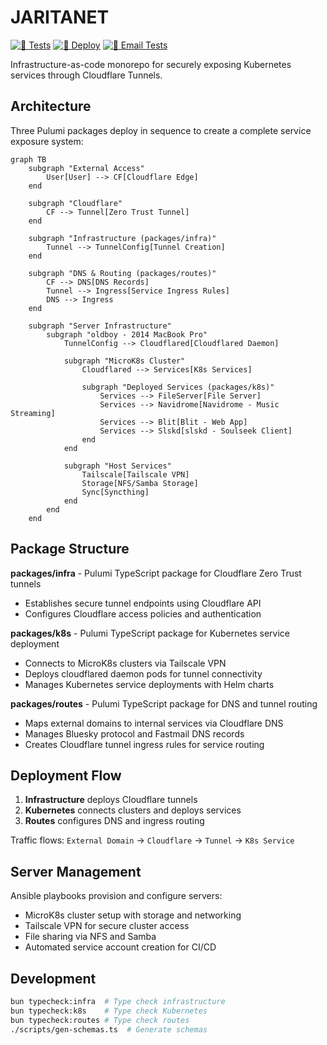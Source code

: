 # JARITANET

[![🧪 Tests](https://github.com/radiosilence/jaritanet/actions/workflows/test.yml/badge.svg)](https://github.com/radiosilence/jaritanet/actions/workflows/test.yml)
[![🚀 Deploy](https://github.com/radiosilence/jaritanet/actions/workflows/cd.yml/badge.svg)](https://github.com/radiosilence/jaritanet/actions/workflows/cd.yml)
[![📧 Email Tests](https://github.com/radiosilence/jaritanet/actions/workflows/email-tests.yml/badge.svg)](https://github.com/radiosilence/jaritanet/actions/workflows/email-tests.yml)

Infrastructure-as-code monorepo for securely exposing Kubernetes services through Cloudflare Tunnels.

## Architecture

Three Pulumi packages deploy in sequence to create a complete service exposure system:

```mermaid
graph TB
    subgraph "External Access"
        User[User] --> CF[Cloudflare Edge]
    end
    
    subgraph "Cloudflare"
        CF --> Tunnel[Zero Trust Tunnel]
    end
    
    subgraph "Infrastructure (packages/infra)"
        Tunnel --> TunnelConfig[Tunnel Creation]
    end
    
    subgraph "DNS & Routing (packages/routes)"
        CF --> DNS[DNS Records]
        Tunnel --> Ingress[Service Ingress Rules]
        DNS --> Ingress
    end
    
    subgraph "Server Infrastructure"
        subgraph "oldboy - 2014 MacBook Pro"
            TunnelConfig --> Cloudflared[Cloudflared Daemon]
            
            subgraph "MicroK8s Cluster"
                Cloudflared --> Services[K8s Services]
                
                subgraph "Deployed Services (packages/k8s)"
                    Services --> FileServer[File Server]
                    Services --> Navidrome[Navidrome - Music Streaming]
                    Services --> Blit[Blit - Web App]
                    Services --> Slskd[slskd - Soulseek Client]
                end
            end
            
            subgraph "Host Services"
                Tailscale[Tailscale VPN]
                Storage[NFS/Samba Storage]
                Sync[Syncthing]
            end
        end
    end
```

## Package Structure

**packages/infra** - Pulumi TypeScript package for Cloudflare Zero Trust tunnels
- Establishes secure tunnel endpoints using Cloudflare API
- Configures Cloudflare access policies and authentication

**packages/k8s** - Pulumi TypeScript package for Kubernetes service deployment  
- Connects to MicroK8s clusters via Tailscale VPN
- Deploys cloudflared daemon pods for tunnel connectivity
- Manages Kubernetes service deployments with Helm charts

**packages/routes** - Pulumi TypeScript package for DNS and tunnel routing
- Maps external domains to internal services via Cloudflare DNS
- Manages Bluesky protocol and Fastmail DNS records
- Creates Cloudflare tunnel ingress rules for service routing

## Deployment Flow

1. **Infrastructure** deploys Cloudflare tunnels
2. **Kubernetes** connects clusters and deploys services
3. **Routes** configures DNS and ingress routing

Traffic flows: `External Domain` → `Cloudflare` → `Tunnel` → `K8s Service`

## Server Management

Ansible playbooks provision and configure servers:
- MicroK8s cluster setup with storage and networking
- Tailscale VPN for secure cluster access  
- File sharing via NFS and Samba
- Automated service account creation for CI/CD

## Development

```bash
bun typecheck:infra  # Type check infrastructure
bun typecheck:k8s    # Type check Kubernetes  
bun typecheck:routes # Type check routes
./scripts/gen-schemas.ts  # Generate schemas
```
